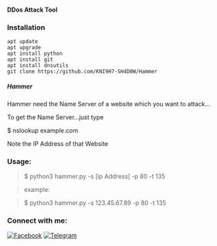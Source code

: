 
#### DDos Attack Tool


### Installation


	apt update
	apt upgrade
	apt install python
	apt install git
	apt install dnsutils
	git clone https://github.com/KNI9H7-SH4D0W/Hammer

##### Hammer
Hammer need the Name Server of a website which you want to attack...

To get the Name Server...just type

$ nslookup example.com 

Note the IP Address of that Website


### Usage:
>	$ python3 hammer.py -s [ip Address] -p 80 -t 135

>	example:

>	$ python3 hammer.py -s 123.45.67.89 -p 80 -t 135




<h3 align="left">Connect with me:</h3>
<p align="left">
<a href="https://www.facebook.com/KNI9H7.SH4D0W"><img title="Facebook" src="https://img.shields.io/badge/Facebook-green?style=for-the-badge&logo=facebook"></a>
<a href="https://t.me/KNI9H7_SH4D0W"><img title="Telegram" src="https://img.shields.io/badge/Telegram-blue?style=for-the-badge&logo=telegram"></a>

